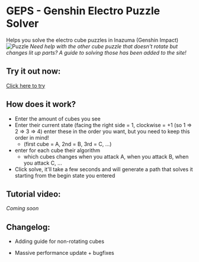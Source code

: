 # GEPS - Genshin Electro Puzzle Solver
Helps you solve the electro cube puzzles in Inazuma (Genshin Impact)
![Puzzle](https://i.imgur.com/7zRTOsw.png "Puzzle")
*Need help with the other cube puzzle that doesn't rotate but changes lit up parts? A guide to solving those has been added to the site!*

## Try it out now:
[Click here to try](https://geps.rubychan.yt/)

## How does it work?
- Enter the amount of cubes you see
- Enter their current state (facing the right side = 1, clockwise = +1 (so 1 => 2 => 3 => 4) enter these in the order you want, but you need to keep this order in mind!
  -   (first cube = A, 2nd = B, 3rd = C, ...)
- enter for each cube their algorithm
  - which cubes changes when you attack A, when you attack B, when you attack C, ...
- Click solve, it'll take a few seconds and will generate a path that solves it starting from the begin state you entered 

## Tutorial video:
_Coming soon_

## Changelog:
- Adding guide for non-rotating cubes

- Massive performance update + bugfixes
